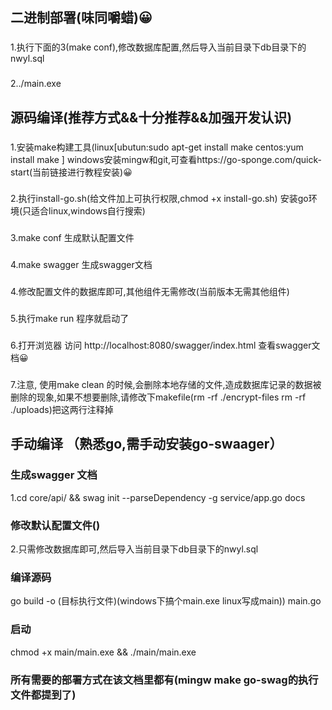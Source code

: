 ## 二进制部署(味同嚼蜡)😀
###
1.执行下面的3(make conf),修改数据库配置,然后导入当前目录下db目录下的nwyl.sql
###
2../main.exe

## 源码编译(推荐方式&&十分推荐&&加强开发认识)

###
1.安装make构建工具(linux[ubutun:sudo apt-get install make centos:yum install make ] 
windows安装mingw和git,可查看https://go-sponge.com/quick-start(当前链接进行教程安装)😀

### 
2.执行install-go.sh(给文件加上可执行权限,chmod +x install-go.sh) 安装go环境(只适合linux,windows自行搜索)

### 
3.make conf 生成默认配置文件

### 
4.make swagger 生成swagger文档

###
4.修改配置文件的数据库即可,其他组件无需修改(当前版本无需其他组件)

### 
5.执行make run 程序就启动了

###
6.打开浏览器 访问 http://localhost:8080/swagger/index.html  查看swagger文档😀

###
7.注意, 使用make clean 的时候,会删除本地存储的文件,造成数据库记录的数据被删除的现象,如果不想要删除,请修改下makefile(rm  -rf ./encrypt-files
rm  -rf ./uploads)把这两行注释掉

## 手动编译 （熟悉go,需手动安装go-swaager）
### 生成swagger 文档
1.cd  core/api/  && swag init  --parseDependency  -g  service/app.go  docs
### 修改默认配置文件()
2.只需修改数据库即可,然后导入当前目录下db目录下的nwyl.sql
### 编译源码
go build -o (目标执行文件)(windows下搞个main.exe  linux写成main)) main.go

### 启动
chmod  +x  main/main.exe  &&  ./main/main.exe


### 所有需要的部署方式在该文档里都有(mingw make  go-swag的执行文件都提到了)